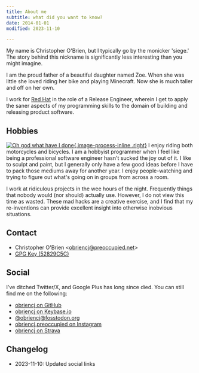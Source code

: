 ```yaml
---
title: About me
subtitle: what did you want to know?
date: 2014-01-01
modified: 2023-11-10

---
```


My name is Christopher O'Brien, but I typically go by the monicker
'siege.' The story behind this nickname is significantly less
interesting than you might imagine.

I am the proud father of a beautiful daughter named Zoe. When she was
little she loved riding her bike and playing Minecraft. Now she is
much taller and off on her own.

I work for [Red Hat] in the role of a Release Engineer, wherein I get
to apply the saner aspects of my programming skills to the domain of
building and releasing product software.

[Red Hat]: http://www.redhat.com


## Hobbies

[![Oh god what have I done][DSC00106]{.image-process-inline .right}][DSC00106]
I enjoy riding both motorcycles and bicycles. I am a hobbyist
programmer when I feel like being a professional software engineer
hasn't sucked the joy out of it. I like to sculpt and paint, but I
generally only have a few good ideas before I have to pack those
mediums away for another year. I enjoy people-watching and trying to
figure out what's going on in groups from across a room.

[DSC00106]: {static}/photos/DSC00106.JPG

I work at ridiculous projects in the wee hours of the night.
Frequently things that nobody would (nor should) actually use.
However, I do not view this time as wasted. These mad hacks are a
creative exercise, and I find that my re-inventions can provide
excellent insight into otherwise inobvious situations.


## Contact

* Christopher O'Brien &lt;[obriencj@preoccupied.net][email]&gt;
* [GPG Key (52829C5C)][gpg]

[email]: email:obriencj@preoccupied.net

[gpg]: {static}/gpg/52829C5C.asc


## Social

I've ditched Twitter/X, and Google Plus has long since died. You can
still find me on the following:

* [obriencj on GitHub](https://github.com/obriencj)
* [obriencj on Keybase.io](https://keybase.io/obriencj)
* [@obriencj@fosstodon.org](https://fosstodon.org/@obriencj)
* [obriencj.preoccupied on Instagram](https://instagram.com/obriencj.preoccupied)
* [obriencj on Strava](https://strava.com/athletes/obriencj)


## Changelog

- 2023-11-10: Updated social links
